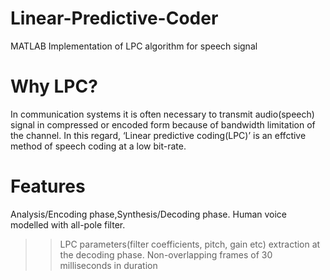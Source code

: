 # Linear-Predictive-Coder
MATLAB Implementation of LPC algorithm for speech signal

# Why LPC?
In communication systems it is often necessary to transmit audio(speech) signal in compressed or encoded form because of bandwidth limitation of the channel. In this regard, ‘Linear predictive coding(LPC)’ is an effctive method of speech coding at a low bit-rate.

# Features
 Analysis/Encoding phase,Synthesis/Decoding phase.
 Human voice modelled with all-pole filter.
>> LPC parameters(filter coefficients, pitch, gain etc) extraction at the decoding phase.
>> Non-overlapping frames of 30 milliseconds in duration
>> 

 

